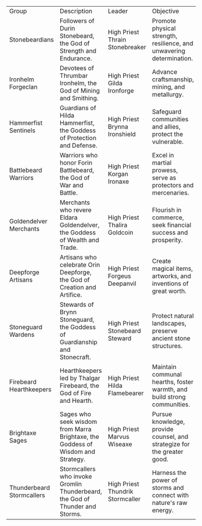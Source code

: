 |                           |                                                                                 |                                  |                                                                         |
| ------------------------- | ------------------------------------------------------------------------------- | -------------------------------- | ----------------------------------------------------------------------- |
| Group                     | Description                                                                     | Leader                           | Objective                                                               |
| Stonebeardians            | Followers of Durin Stonebeard, the God of Strength and Endurance.               | High Priest Thrain Stonebreaker  | Promote physical strength, resilience, and unwavering determination.    |
| Ironhelm Forgeclan        | Devotees of Thrumbar Ironhelm, the God of Mining and Smithing.                  | High Priest Gilda Ironforge      | Advance craftsmanship, mining, and metallurgy.                          |
| Hammerfist Sentinels      | Guardians of Hilda Hammerfist, the Goddess of Protection and Defense.           | High Priest Brynna Ironshield    | Safeguard communities and allies, protect the vulnerable.               |
| Battlebeard Warriors      | Warriors who honor Forin Battlebeard, the God of War and Battle.                | High Priest Korgan Ironaxe       | Excel in martial prowess, serve as protectors and mercenaries.          |
| Goldendelver Merchants    | Merchants who revere Eldara Goldendelver, the Goddess of Wealth and Trade.      | High Priest Thalira Goldcoin     | Flourish in commerce, seek financial success and prosperity.            |
| Deepforge Artisans        | Artisans who celebrate Orin Deepforge, the God of Creation and Artifice.        | High Priest Forgeus Deepanvil    | Create magical items, artworks, and inventions of great worth.          |
| Stoneguard Wardens        | Stewards of Brynn Stoneguard, the Goddess of Guardianship and Stonecraft.       | High Priest Stonebeard Steward   | Protect natural landscapes, preserve ancient stone structures.          |
| Firebeard Hearthkeepers   | Hearthkeepers led by Thalgar Firebeard, the God of Fire and Hearth.             | High Priest Hilda Flamebearer    | Maintain communal hearths, foster warmth, and build strong communities. |
| Brightaxe Sages           | Sages who seek wisdom from Marra Brightaxe, the Goddess of Wisdom and Strategy. | High Priest Marvus Wiseaxe       | Pursue knowledge, provide counsel, and strategize for the greater good. |
| Thunderbeard Stormcallers | Stormcallers who invoke Gromlin Thunderbeard, the God of Thunder and Storms.    | High Priest Thundrik Stormcaller | Harness the power of storms and connect with nature's raw energy.       |